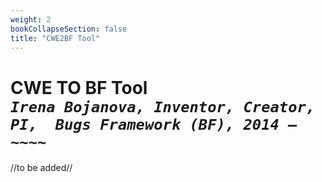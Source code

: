 ```yaml
---
weight: 2
bookCollapseSection: false
title: "CWE2BF Tool"
---
```

# CWE TO BF Tool <br/>_`Irena Bojanova, Inventor, Creator, PI,  Bugs Framework (BF), 2014 – ~~~~`_

//to be added//